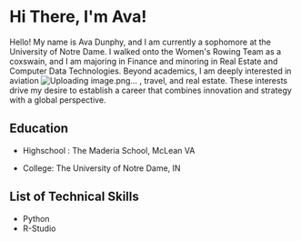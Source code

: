 # Hi There, I'm Ava!
Hello! My name is Ava Dunphy, and I am currently a sophomore at the University of Notre Dame. I walked onto the Women's Rowing Team as a coxswain, and I am majoring in Finance and minoring in Real Estate and Computer Data Technologies. Beyond academics, I am deeply interested in aviation ![Uploading image.png…]()
, travel, and real estate. These interests drive my desire to establish a career that combines innovation and strategy with a global perspective.

## Education 
* Highschool : The Maderia School, McLean VA

* College: The University of Notre Dame, IN


## List of Technical Skills 
- Python
- R-Studio

